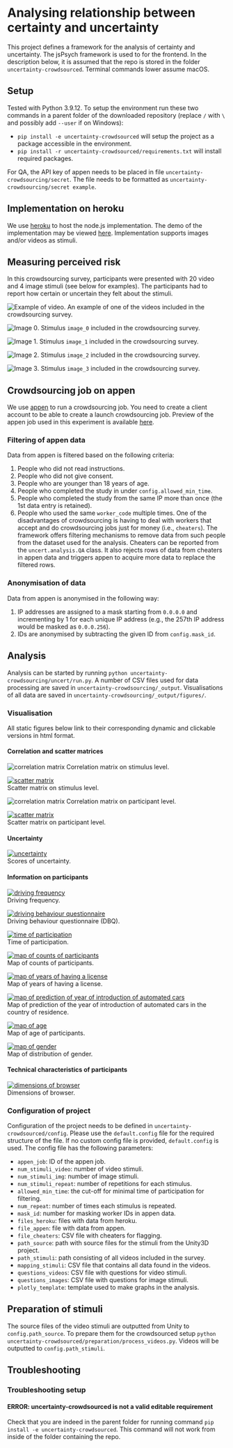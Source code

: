 # Analysing relationship between certainty and uncertainty

This project defines a framework for the analysis of certainty and uncertainty. The jsPsych framework is used to for the frontend. In the description below, it is assumed that the repo is stored in the folder `uncertainty-crowdsourced`. Terminal commands lower assume macOS.

## Setup
Tested with Python 3.9.12. To setup the environment run these two commands in a parent folder of the downloaded repository (replace `/` with `\` and possibly add `--user` if on Windows):
- `pip install -e uncertainty-crowdsourced` will setup the project as a package accessible in the environment.
- `pip install -r uncertainty-crowdsourced/requirements.txt` will install required packages.

For QA, the API key of appen needs to be placed in file `uncertainty-crowdsourcing/secret`. The file needs to be formatted as `uncertainty-crowdsourcing/secret example`.

## Implementation on heroku
We use [heroku](https://www.heroku.com) to host the node.js implementation. The demo of the implementation may be viewed [here](https://uncertainty-crowdsourced-fc75d40fe544.herokuapp.com/?debug=true&save_data=false). Implementation supports images and/or videos as stimuli.

## Measuring perceived risk
In this crowdsourcing survey, participants were presented with 20 video and 4 image stimuli (see below for examples). The participants had to report how certain or uncertain they felt about the stimuli.

![Example of video](figures/video_0.gif?raw=true).
An example of one of the videos included in the crowdsourcing survey.

![Image 0](figures/image_0?raw=true).
Stimulus `image_0` included in the crowdsourcing survey.

![Image 1](figures/image_1?raw=true).
Stimulus `image_1` included in the crowdsourcing survey.

![Image 2](figures/image_2?raw=true).
Stimulus `image_2` included in the crowdsourcing survey.

![Image 3](figures/image_3?raw=true).
Stimulus `image_3` included in the crowdsourcing survey.

## Crowdsourcing job on appen
We use [appen](http://appen.com) to run a crowdsourcing job. You need to create a client account to be able to create a launch crowdsourcing job. Preview of the appen job used in this experiment is available [here](https://github.com/bazilinskyy/uncertainty-crowdsourcing/blob/main/public/appen/survey.pdf?raw=true).

### Filtering of appen data
Data from appen is filtered based on the following criteria:
1. People who did not read instructions.
1. People who did not give consent.
2. People who are younger than 18 years of age.
3. People who completed the study in under `config.allowed_min_time`.
4. People who completed the study from the same IP more than once (the 1st data entry is retained).
5. People who used the same `worker_code` multiple times. One of the disadvantages of crowdsourcing is having to deal with workers that accept and do crowdsourcing jobs just for money (i.e., `cheaters`). The framework offers filtering mechanisms to remove data from such people from the dataset used for the analysis. Cheaters can be reported from the `uncert.analysis.QA` class. It also rejects rows of data from cheaters in appen data and triggers appen to acquire more data to replace the filtered rows.

### Anonymisation of data
Data from appen is anonymised in the following way:
1. IP addresses are assigned to a mask starting from `0.0.0.0` and incrementing by 1 for each unique IP address (e.g., the 257th IP address would be masked as `0.0.0.256`).
2. IDs are anonymised by subtracting the given ID from `config.mask_id`.

## Analysis
Analysis can be started by running `python uncertainty-crowdsourcing/uncert/run.py`. A number of CSV files used for data processing are saved in `uncertainty-crowdsourcing/_output`. Visualisations of all data are saved in `uncertainty-crowdsourcing/_output/figures/`.

### Visualisation
All static figures below link to their corresponding dynamic and clickable versions in html format.

#### Correlation and scatter matrices
![correlation matrix](figures/all_corr_matrix_mapping.jpg?raw=true)
Correlation matrix on stimulus level.

[![scatter matrix](figures/scatter_matrix.png)](https://htmlpreview.github.io/?https://github.com/bazilinskyy/uncertainty-crowdsourcing/blob/main/figures/scatter_matrix_mapping.html)  
Scatter matrix on stimulus level.

![correlation matrix](figures/all_corr_matrix_all_data.jpg?raw=true)
Correlation matrix on participant level.

[![scatter matrix](figures/scatter_matrix.png)](https://htmlpreview.github.io/?https://github.com/bazilinskyy/uncertainty-crowdsourcing/blob/main/figures/scatter_matrix_all_data.html)  
Scatter matrix on participant level.

#### Uncertainty
[![uncertainty](figures/scores.png)](https://htmlpreview.github.io/?https://github.com/bazilinskyy/uncertainty-crowdsourcing/blob/main/figures/scores.html)  
Scores of uncertainty.

#### Information on participants
[![driving frequency](figures/hist_driving_freq.png)](https://htmlpreview.github.io/?https://github.com/bazilinskyy/uncertainty-crowdsourcing/blob/main/figures/hist_driving_freq.html)  
Driving frequency.

[![driving behaviour questionnaire](figures/hist_dbq.png)](https://htmlpreview.github.io/?https://github.com/bazilinskyy/uncertainty-crowdsourcing/blob/main/figures/hist_dbq.html)  
Driving behaviour questionnaire (DBQ).

[![time of participation](figures/hist_time.png)](https://htmlpreview.github.io/?https://github.com/bazilinskyy/uncertainty-crowdsourcing/blob/main/figures/hist_time.html)  
Time of participation.

[![map of counts of participants](figures/map_counts.png)](https://htmlpreview.github.io/?https://github.com/bazilinskyy/uncertainty-crowdsourcing/blob/main/figures/map_counts.html)  
Map of counts of participants.

[![map of years of having a license](figures/map_year_license.png)](https://htmlpreview.github.io/?https://github.com/bazilinskyy/uncertainty-crowdsourcing/blob/main/figures/map_year_license.html)  
Map of years of having a license.

[![map of prediction of year of introduction of automated cars](figures/map_year_ad.png)](https://htmlpreview.github.io/?https://github.com/bazilinskyy/uncertainty-crowdsourcing/blob/main/figures/map_year_ad.html)  
Map of prediction of the year of introduction of automated cars in the country of residence.

[![map of age](figures/map_age.png)](https://htmlpreview.github.io/?https://github.com/bazilinskyy/uncertainty-crowdsourcing/blob/main/figures/map_age.html)  
Map of age of participants.

[![map of gender](figures/map_gender.png)](https://htmlpreview.github.io/?https://github.com/bazilinskyy/uncertainty-crowdsourcing/blob/main/figures/map_gender.html)  
Map of distribution of gender.

#### Technical characteristics of participants
[![dimensions of browser](figures/scatter_window_width-window_height.png)](https://htmlpreview.github.io/?https://github.com/bazilinskyy/uncertainty-crowdsourcing/blob/main/figures/scatter_window_width-window_height.html)  
Dimensions of browser.

### Configuration of project
Configuration of the project needs to be defined in `uncertainty-crowdsourced/config`. Please use the `default.config` file for the required structure of the file. If no custom config file is provided, `default.config` is used. The config file has the following parameters:
* `appen_job`: ID of the appen job.
* `num_stimuli_video`: number of video stimuli.
* `num_stimuli_img`: number of image stimuli.
* `num_stimuli_repeat`: number of repetitions for each stimulus.
* `allowed_min_time`: the cut-off for minimal time of participation for filtering.
* `num_repeat`: number of times each stimulus is repeated.
* `mask_id`: number for masking worker IDs in appen data.
* `files_heroku`: files with data from heroku.
* `file_appen`: file with data from appen.
* `file_cheaters`: CSV file with cheaters for flagging.
* `path_source`: path with source files for the stimuli from the Unity3D project.
* `path_stimuli`: path consisting of all videos included in the survey.
* `mapping_stimuli`: CSV file that contains all data found in the videos.
* `questions_videos`: CSV file with questions for video stimuli.
* `questions_images`: CSV file with questions for image stimuli.
* `plotly_template`: template used to make graphs in the analysis.

## Preparation of stimuli
The source files of the video stimuli are outputted from Unity to `config.path_source`. To prepare them for the crowdsourced setup `python uncertainty-crowdsourced/preparation/process_videos.py`. Videos will be outputted to `config.path_stimuli`.

## Troubleshooting
### Troubleshooting setup
#### ERROR: uncertainty-crowdsourced is not a valid editable requirement
Check that you are indeed in the parent folder for running command `pip install -e uncertainty-crowdsourced`. This command will not work from inside of the folder containing the repo.
